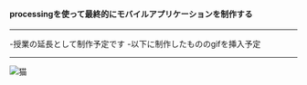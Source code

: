 ﻿#### processingを使って最終的にモバイルアプリケーションを制作する

***

-授業の延長として制作予定です
-以下に制作したもののgifを挿入予定
***

![猫](http://imgcc.naver.jp/kaze/mission_anm/USER/20170512/48/4316378/0/500x300x670041bdc3d6b41cfc911d94.gif)
